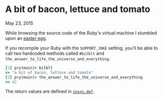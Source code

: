 A bit of bacon, lettuce and tomato
==================================

<time datetime="2015-05-23">May 23, 2015</time>

While browsing the source code of the Ruby's virtual machine I stumbled upon an
[easter egg][1].

If you recompile your Ruby with the `SUPPORT_JOKE` setting, you'll be able to
call two hardcoded methods called `#bitblt` and
`the_answer_to_life_the_universe_and_everything`.

```ruby
[1] pry(main)> bitblt
=> "a bit of bacon, lettuce and tomato"
[2] pry(main)> the_answer_to_life_the_universe_and_everything
=> 42
```
The return values are defined in [`insns.def`][2].

[1]: https://github.com/ruby/ruby/blob/7ceb9ecc31238523911b8d1c66b47a990132c0b2/compile.c#L4528
[2]: https://github.com/ruby/ruby/blob/7ceb9ecc31238523911b8d1c66b47a990132c0b2/insns.def#L2231-L2257

